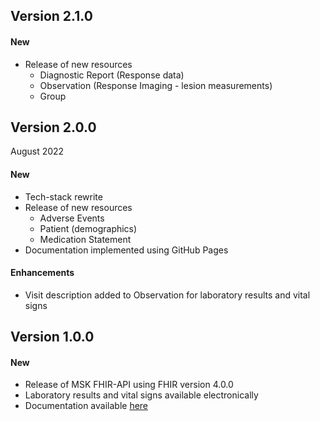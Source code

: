 ## Version 2.1.0

#### New
- Release of new resources
    - Diagnostic Report (Response data)
    - Observation (Response Imaging - lesion measurements)
    - Group

## Version 2.0.0 
August 2022

#### New
- Tech-stack rewrite
- Release of new resources
    - Adverse Events
    - Patient (demographics)
    - Medication Statement
-  Documentation implemented using GitHub Pages
#### Enhancements
- Visit description added to Observation for laboratory results and vital signs

## Version 1.0.0

#### New
- Release of MSK FHIR-API using FHIR version 4.0.0
- Laboratory results and vital signs available electronically
- Documentation available [here](https://msk-blaze-docs.readthedocs.io/en/latest/index.html)